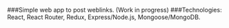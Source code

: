 ###Simple web app to post weblinks. (Work in progress)
###Technologies: 
React, React Router, Redux, Express/Node.js, Mongoose/MongoDB. 